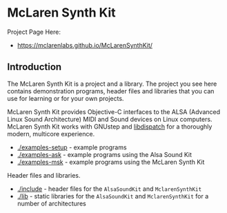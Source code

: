 # McLaren Synth Kit

Project Page Here:

* https://mclarenlabs.github.io/McLarenSynthKit/


## Introduction

The McLaren Synth Kit is a project and a library.  The project you see here contains demonstration programs, header files and libraries that you can use for learning or for your own projects.

McLaren Synth Kit provides Objective-C interfaces to the ALSA (Advanced Linux Sound Architecture) MIDI and Sound devices on Linux computers.  McLaren Synth Kit works with GNUstep and [libdispatch](https://github.com/apple/swift-corelibs-libdispatch) for a thoroughly modern, multicore experience.

* [./examples-setup](./examples-setup) - example programs
* [./examples-ask](./examples-ask) - example programs using the Alsa Sound Kit
* [./examples-msk](./examples-msk) - example programs using the McLaren Synth Kit

Header files and libraries.

* [./include](./include) - header files for the `AlsaSoundKit` and `MclarenSynthKit`
* [./lib](./lib) - static libraries for the `AlsaSoundKit` and `MclarenSynthKit` for a number of architectures

